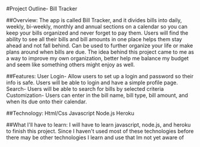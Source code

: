 #Project Outline- Bill Tracker


##Overview:
The app is called Bill Tracker, and it divides bills into daily, weekly, bi-weekly, monthly and annual sections on a calendar so you can keep your bills organized and never forget to pay them. Users will find the ability to see all their bills and bill amounts in one place helps them stay ahead and not fall behind. Can be used to further organize your life or make plans around when bills are due. The idea behind this project came to me as a way to improve my own organization, better help me balance my budget and seem like something others might enjoy as well.

##Features:
User Login- Allow users to set up a login and password so their info is safe. Users will be able to login and have a simple profile page.
Search- Users will be able to search for bills by selected criteria
Customization- Users can enter in the bill name, bill type, bill amount, and when its due onto their calendar.



##Technology:
Html/Css
Javascript
Node.js
Heroku


##What I'll have to learn:
I will have to learn javascript, node.js, and heroku to finish this project. Since I haven't used most of these technologies before there may be other technologies I learn and use that Im not yet aware of
